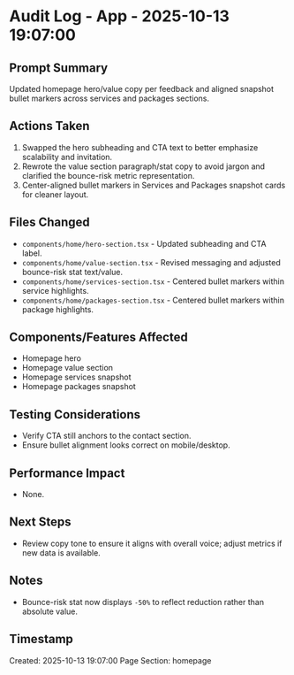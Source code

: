 # Audit Log - App - 2025-10-13 19:07:00

## Prompt Summary
Updated homepage hero/value copy per feedback and aligned snapshot bullet markers across services and packages sections.

## Actions Taken
1. Swapped the hero subheading and CTA text to better emphasize scalability and invitation.
2. Rewrote the value section paragraph/stat copy to avoid jargon and clarified the bounce-risk metric representation.
3. Center-aligned bullet markers in Services and Packages snapshot cards for cleaner layout.

## Files Changed
- `components/home/hero-section.tsx` - Updated subheading and CTA label.
- `components/home/value-section.tsx` - Revised messaging and adjusted bounce-risk stat text/value.
- `components/home/services-section.tsx` - Centered bullet markers within service highlights.
- `components/home/packages-section.tsx` - Centered bullet markers within package highlights.

## Components/Features Affected
- Homepage hero
- Homepage value section
- Homepage services snapshot
- Homepage packages snapshot

## Testing Considerations
- Verify CTA still anchors to the contact section.
- Ensure bullet alignment looks correct on mobile/desktop.

## Performance Impact
- None.

## Next Steps
- Review copy tone to ensure it aligns with overall voice; adjust metrics if new data is available.

## Notes
- Bounce-risk stat now displays `-50%` to reflect reduction rather than absolute value.

## Timestamp
Created: 2025-10-13 19:07:00
Page Section: homepage
